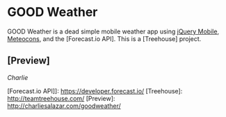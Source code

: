 GOOD Weather
=========

GOOD Weather is a dead simple mobile weather app using [jQuery Mobile], [Meteocons], and the [Forecast.io API]. This is a [Treehouse] project.

[Preview]
-


*Charlie*


  [jQuery Mobile]: http://jquerymobile.com/
  [Meteocons]: http://www.alessioatzeni.com/meteocons/
  [Forecast.io API]]: https://developer.forecast.io/
  [Treehouse]: http://teamtreehouse.com/
  [Preview]: http://charliesalazar.com/goodweather/